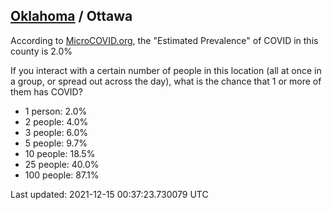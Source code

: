 
## [Oklahoma](/united-states/oklahoma) / Ottawa

According to [MicroCOVID.org](http://microcovid.org),
the "Estimated Prevalence" of COVID in this county is 2.0%

If you interact with a certain number of people in this location
(all at once in a group, or spread out across the day), what is the chance that
1 or more of them has COVID?

- 1 person: 2.0%
- 2 people: 4.0%
- 3 people: 6.0%
- 5 people: 9.7%
- 10 people: 18.5%
- 25 people: 40.0%
- 100 people: 87.1%

Last updated: 2021-12-15 00:37:23.730079 UTC
